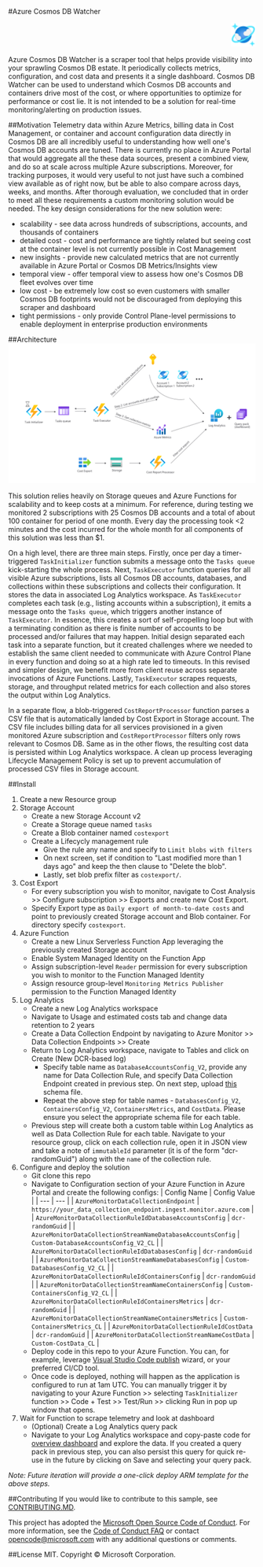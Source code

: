 #Azure Cosmos DB Watcher
<p align="right" width="100%">
    <img width="10%" src="assets/media/Azure_Cosmos_DB_Icon.svg">
</p>
Azure Cosmos DB Watcher is a scraper tool that helps provide visibility into your sprawling Cosmos DB estate. It periodically collects metrics, configuration, and cost data and presents it a single dashboard. Cosmos DB Watcher can be used to understand which Cosmos DB accounts and containers drive most of the cost, or where opportunities to optimize for performance or cost lie. It is not intended to be a solution for real-time monitoring/alerting on production issues.

##Motivation
Telemetry data within Azure Metrics, billing data in Cost Management, or container and account configuration data directly in Cosmos DB are all incredibly useful to understanding how well one's Cosmos DB accounts are tuned. There is currently no place in Azure Portal that would aggregate all the these data sources, present a combined view, and do so at scale across multiple Azure subscriptions. Moreover, for tracking purposes, it would very useful to not just have such a combined view available as of right now, but be able to also compare across days, weeks, and months. After thorough evaluation, we concluded that in order to meet all these requirements a custom monitoring solution would be needed. The key design considerations for the new solution were:
* scalability - see data across hundreds of subscriptions, accounts, and thousands of containers
* detailed cost - cost and performance are tightly related but seeing cost at the container level is not currently possible in Cost Management
* new insights - provide new calculated metrics that are not currently available in Azure Portal or Cosmos DB Metrics/Insights view
* temporal view - offer temporal view to assess how one's Cosmos DB fleet evolves over time
* low cost - be extremely low cost so even customers with smaller Cosmos DB footprints would not be discouraged from deploying this scraper and dashboard
* tight permissions - only provide Control Plane-level permissions to enable deployment in enterprise production environments

##Architecture
![Architecture diagram](assets/media/watcher_architecture.png)

This solution relies heavily on Storage queues and Azure Functions for scalability and to keep costs at a minimum. For reference, during testing we monitored 2 subscriptions with 25 Cosmos DB accounts and a total of about 100 container for period of one month. Every day the processing took <2 minutes and the cost incurred for the whole month for all components of this solution was less than $1.

On a high level, there are three main steps. Firstly, once per day a timer-triggered `TaskInitializer` function submits a message onto the `Tasks queue` kick-starting the whole process. Next, `TaskExecutor` function queries for all visible Azure subscriptions, lists all Cosmos DB accounts, databases, and collections within these subscriptions and collects their configuration. It stores the data in associated Log Analytics workspace. As `TaskExecutor` completes each task (e.g., listing accounts within a subscription), it emits a message onto the `Tasks queue`, which triggers another instance of `TaskExecutor`. In essence, this creates a sort of self-propelling loop but with a terminating condition as there is finite number of accounts to be processed and/or failures that may happen. Initial design separated each task into a separate function, but it created challenges where we needed to establish the same client needed to communicate with Azure Control Plane in every function and doing so at a high rate led to timeouts. In this revised and simpler design, we benefit more from client reuse across separate invocations of Azure Functions. Lastly, `TaskExecutor` scrapes requests, storage, and throughput related metrics for each collection and also stores the output within Log Analytics.

In a separate flow, a blob-triggered `CostReportProcessor` function parses a CSV file that is automatically landed by Cost Export in Storage account. The CSV file includes billing data for all services provisioned in a given monitored Azure subscription and `CostReportProcessor` filters only rows relevant to Cosmos DB. Same as in the other flows, the resulting cost data is persisted within Log Analytics workspace. A clean up process leveraging Lifecycle Management Policy is set up to prevent accumulation of processed CSV files in Storage account.

##Install
1) Create a new Resource group
2) Storage Account
    * Create a new Storage Account v2
    * Create a Storage queue named `tasks`
    * Create a Blob container named `costexport`
    * Create a Lifecycly management rule
      * Give the rule any name and specify to `Limit blobs with filters`
      * On next screen, set if condition to "Last modified more than 1 days ago" and keep the then clause to "Delete the blob".
      * Lastly, set blob prefix filter as `costexport/`.
3) Cost Export
    * For every subscription you wish to monitor, navigate to Cost Analysis >> Configure subscription >> Exports and create new Cost Export.
    * Specify Export type as `Daily export of month-to-date costs` and point to previously created Storage account and Blob container. For directory specify `costexport`.
4) Azure Function
    * Create a new Linux Serverless Function App leveraging the previously created Storage account
    * Enable System Managed Identity on the Function App
    * Assign subscription-level `Reader` permission for every subscription you wish to monitor to the Function Managed Identity
    * Assign resource group-level `Monitoring Metrics Publisher` permission to the Function Managed Identity
5) Log Analytics
    * Create a new Log Analytics workspace
    * Navigate to Usage and estimated costs tab and change data retention to 2 years 
    * Create a Data Collection Endpoint by navigating to Azure Monitor >> Data Collection Endpoints >> Create
    * Return to Log Analytics workspace, navigate to Tables and click on Create (New DCR-based log)
      * Specify table name as `DatabaseAccountsConfig_V2`, provide any name for Data Collection Rule, and specify Data Collection Endpoint created in previous step. On next step, upload [this](assets/schemas/schema_DatabaseAccountsConfig_V2_CL.json) schema file.
      * Repeat the above step for table names - `DatabasesConfig_V2`, `ContainersConfig_V2`, `ContainersMetrics`, and `CostData`. Please ensure you select the appropriate schema file for each table.
    * Previous step will create both a custom table within Log Analytics as well as Data Collection Rule for each table. Navigate to your resource group, click on each collection rule, open it in JSON view and take a note of `immutableId` parameter (it is of the form "dcr-randomGuid") along with the `name` of the collection rule.
6) Configure and deploy the solution
    * Git clone this repo
    * Navigate to Configuration section of your Azure Function in Azure Portal and create the following configs:
        | Config Name | Config Value |
        | --- | --- |
        | `AzureMonitorDataCollectionEndpoint` | `https://your_data_collection_endpoint.ingest.monitor.azure.com` |
        | `AzureMonitorDataCollectionRuleIdDatabaseAccountsConfig` | `dcr-randomGuid` |
        | `AzureMonitorDataCollectionStreamNameDatabaseAccountsConfig` | `Custom-DatabaseAccountsConfig_V2_CL` |
        | `AzureMonitorDataCollectionRuleIdDatabasesConfig` |  `dcr-randomGuid` |
        | `AzureMonitorDataCollectionStreamNameDatabasesConfig` | `Custom-DatabasesConfig_V2_CL` |
        | `AzureMonitorDataCollectionRuleIdContainersConfig` | `dcr-randomGuid` |
        | `AzureMonitorDataCollectionStreamNameContainersConfig` | `Custom-ContainersConfig_V2_CL` |
        | `AzureMonitorDataCollectionRuleIdContainersMetrics` | `dcr-randomGuid` |
        | `AzureMonitorDataCollectionStreamNameContainersMetrics` | `Custom-ContainersMetrics_CL` |
        | `AzureMonitorDataCollectionRuleIdCostData` | `dcr-randomGuid` |
        | `AzureMonitorDataCollectionStreamNameCostData` | `Custom-CostData_CL` |
    * Deploy code in this repo to your Azure Function. You can, for example, leverage [Visual Studio Code publish](https://learn.microsoft.com/en-us/azure/azure-functions/functions-develop-vs-code?tabs=python#republish-project-files) wizard, or your preferred CI/CD tool.
    * Once code is deployed, nothing will happen as the application is configured to run at 1am UTC. You can manually trigger it by navigating to your Azure Function >> selecting `TaskInitializer` function >> Code + Test >> Test/Run >> clicking Run in pop up window that opens.
7) Wait for Function to scrape telemetry and look at dashboard
    * (Optional) Create a Log Analytics query pack
    * Navigate to your Log Analytics workspace and copy-paste code for [overview dashboard](dashboards/overview.kql) and explore the data. If you created a query pack in previous step, you can also persist this query for quick re-use in the future by clicking on Save and selecting your query pack.

*Note: Future iteration will provide a one-click deploy ARM template for the above steps.*

##Contributing
If you would like to contribute to this sample, see [CONTRIBUTING.MD](CONTRIBUTING.MD).

This project has adopted the [Microsoft Open Source Code of Conduct](https://opensource.microsoft.com/codeofconduct/). For more information, see the [Code of Conduct FAQ](https://opensource.microsoft.com/codeofconduct/faq/) or contact [opencode@microsoft.com](mailto:opencode@microsoft.com) with any additional questions or comments.

##License
MIT. Copyright &copy; Microsoft Corporation.
